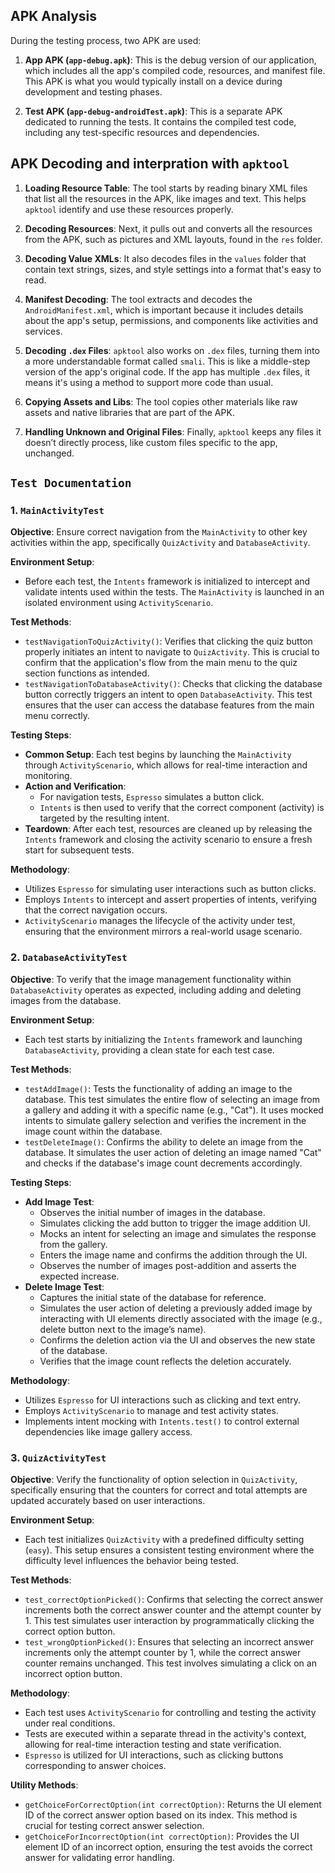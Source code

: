 ## APK Analysis

During the testing process, two APK are used:

1. **App APK (`app-debug.apk`)**: This is the debug version of our application, which includes all the app's compiled code, resources, and manifest file. This APK is what you would typically install on a device during development and testing phases.

2. **Test APK (`app-debug-androidTest.apk`)**: This is a separate APK dedicated to running the tests. It contains the compiled test code, including any test-specific resources and dependencies.

## APK Decoding and interpration with `apktool`

1. **Loading Resource Table**: The tool starts by reading binary XML files that list all the resources in the APK, like images and text. This helps `apktool` identify and use these resources properly.

2. **Decoding Resources**: Next, it pulls out and converts all the resources from the APK, such as pictures and XML layouts, found in the `res` folder.

3. **Decoding Value XMLs**: It also decodes files in the `values` folder that contain text strings, sizes, and style settings into a format that's easy to read.

4. **Manifest Decoding**: The tool extracts and decodes the `AndroidManifest.xml`, which is important because it includes details about the app's setup, permissions, and components like activities and services.

5. **Decoding `.dex` Files**: `apktool` also works on `.dex` files, turning them into a more understandable format called `smali`. This is like a middle-step version of the app's original code. If the app has multiple `.dex` files, it means it's using a method to support more code than usual.

6. **Copying Assets and Libs**: The tool copies other materials like raw assets and native libraries that are part of the APK.

7. **Handling Unknown and Original Files**: Finally, `apktool` keeps any files it doesn’t directly process, like custom files specific to the app, unchanged.

## `Test Documentation`

### 1. `MainActivityTest`

**Objective**: Ensure correct navigation from the `MainActivity` to other key activities within the app, specifically `QuizActivity` and `DatabaseActivity`.

**Environment Setup**:
- Before each test, the `Intents` framework is initialized to intercept and validate intents used within the tests. The `MainActivity` is launched in an isolated environment using `ActivityScenario`.

**Test Methods**:
- `testNavigationToQuizActivity()`: Verifies that clicking the quiz button properly initiates an intent to navigate to `QuizActivity`. This is crucial to confirm that the application's flow from the main menu to the quiz section functions as intended.
- `testNavigationToDatabaseActivity()`: Checks that clicking the database button correctly triggers an intent to open `DatabaseActivity`. This test ensures that the user can access the database features from the main menu correctly.

**Testing Steps**:
- **Common Setup**: Each test begins by launching the `MainActivity` through `ActivityScenario`, which allows for real-time interaction and monitoring.
- **Action and Verification**:
  - For navigation tests, `Espresso` simulates a button click.
  - `Intents` is then used to verify that the correct component (activity) is targeted by the resulting intent.
- **Teardown**: After each test, resources are cleaned up by releasing the `Intents` framework and closing the activity scenario to ensure a fresh start for subsequent tests.

**Methodology**:
- Utilizes `Espresso` for simulating user interactions such as button clicks.
- Employs `Intents` to intercept and assert properties of intents, verifying that the correct navigation occurs.
- `ActivityScenario` manages the lifecycle of the activity under test, ensuring that the environment mirrors a real-world usage scenario.

### 2. `DatabaseActivityTest`

**Objective**: To verify that the image management functionality within `DatabaseActivity` operates as expected, including adding and deleting images from the database.

**Environment Setup**:
- Each test starts by initializing the `Intents` framework and launching `DatabaseActivity`, providing a clean state for each test case.

**Test Methods**:
- `testAddImage()`: Tests the functionality of adding an image to the database. This test simulates the entire flow of selecting an image from a gallery and adding it with a specific name (e.g., "Cat"). It uses mocked intents to simulate gallery selection and verifies the increment in the image count within the database.
- `testDeleteImage()`: Confirms the ability to delete an image from the database. It simulates the user action of deleting an image named "Cat" and checks if the database's image count decrements accordingly.

**Testing Steps**:
- **Add Image Test**:
  - Observes the initial number of images in the database.
  - Simulates clicking the add button to trigger the image addition UI.
  - Mocks an intent for selecting an image and simulates the response from the gallery.
  - Enters the image name and confirms the addition through the UI.
  - Observes the number of images post-addition and asserts the expected increase.
- **Delete Image Test**:
  - Captures the initial state of the database for reference.
  - Simulates the user action of deleting a previously added image by interacting with UI elements directly associated with the image (e.g., delete button next to the image’s name).
  - Confirms the deletion action via the UI and observes the new state of the database.
  - Verifies that the image count reflects the deletion accurately.

**Methodology**:
- Utilizes `Espresso` for UI interactions such as clicking and text entry.
- Employs `ActivityScenario` to manage and test activity states.
- Implements intent mocking with `Intents.test()` to control external dependencies like image gallery access.

### 3. `QuizActivityTest`

**Objective**: Verify the functionality of option selection in `QuizActivity`, specifically ensuring that the counters for correct and total attempts are updated accurately based on user interactions.

**Environment Setup**:
- Each test initializes `QuizActivity` with a predefined difficulty setting (`easy`). This setup ensures a consistent testing environment where the difficulty level influences the behavior being tested.

**Test Methods**:
- `test_correctOptionPicked()`: Confirms that selecting the correct answer increments both the correct answer counter and the attempt counter by 1. This test simulates user interaction by programmatically clicking the correct option button.
- `test_wrongOptionPicked()`: Ensures that selecting an incorrect answer increments only the attempt counter by 1, while the correct answer counter remains unchanged. This test involves simulating a click on an incorrect option button.

**Methodology**:
- Each test uses `ActivityScenario` for controlling and testing the activity under real conditions.
- Tests are executed within a separate thread in the activity's context, allowing for real-time interaction testing and state verification.
- `Espresso` is utilized for UI interactions, such as clicking buttons corresponding to answer choices.

**Utility Methods**:
- `getChoiceForCorrectOption(int correctOption)`: Returns the UI element ID of the correct answer option based on its index. This method is crucial for testing correct answer selection.
- `getChoiceForIncorrectOption(int correctOption)`: Provides the UI element ID of an incorrect option, ensuring the test avoids the correct answer for validating error handling.




